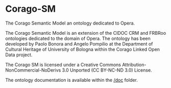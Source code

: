 # Corago-SM
The Corago Semantic Model an ontology dedicated to Opera.

The Corago Semantic Model is an extension of the CIDOC CRM and FRBRoo ontologies dedicated to the domain of Opera.
The ontology has been developed by Paolo Bonora and Angelo Pompilio at the Department of Cultural Heritage of University of Bologna within the Corago Linked Open Data project.

The Corago SM is licensed under a Creative Commons Attribution-NonCommercial-NoDerivs 3.0 Unported (CC BY-NC-ND 3.0) License.

The ontology documentation is available within the [/doc](/doc/readme.md) folder.
